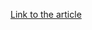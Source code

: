 [Link to the article](https://spamhaus.com/resource-center/neutralizing-tofsee-spambot-part-1-binary-file-vaccine/)
